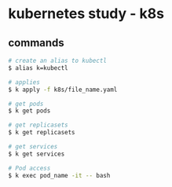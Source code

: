 # kubernetes study - k8s

## commands 

```bash
# create an alias to kubectl 
$ alias k=kubectl

# applies
$ k apply -f k8s/file_name.yaml

# get pods
$ k get pods 

# get replicasets
$ k get replicasets

# get services
$ k get services

# Pod access
$ k exec pod_name -it -- bash
```

